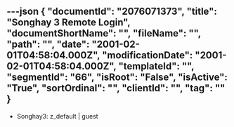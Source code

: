---json
{
  "documentId": "2076071373",
  "title": "Songhay 3 Remote Login",
  "documentShortName": "",
  "fileName": "",
  "path": "",
  "date": "2001-02-01T04:58:04.000Z",
  "modificationDate": "2001-02-01T04:58:04.000Z",
  "templateId": "",
  "segmentId": "66",
  "isRoot": "False",
  "isActive": "True",
  "sortOrdinal": "",
  "clientId": "",
  "tag": ""
}
---

* Songhay3: z_default | guest
